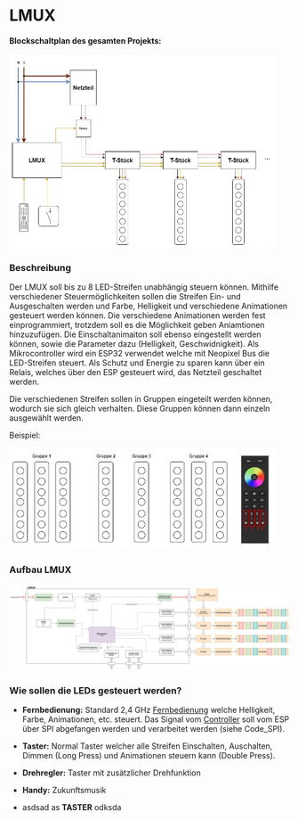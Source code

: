 <!-- # LMUX
hier steht jetzt alles wichtige  -->

# LMUX
#### Blockschaltplan des gesamten Projekts:
<img src="Bilder/Blockdiagramm.jpg" alt="Blockdiagramm" width="480">

### Beschreibung
Der LMUX soll bis zu 8 LED-Streifen unabhängig steuern können. Mithilfe verschiedener Steuermöglichkeiten sollen die Streifen Ein- und Ausgeschalten werden und Farbe, Helligkeit und verschiedene Animationen gesteuert werden können. Die verschiedene Animationen werden fest einprogrammiert, trotzdem soll es die Möglichkeit geben Aniamtionen hinzuzufügen. 
Die Einschaltanimaiton soll ebenso eingestellt werden können, sowie die Parameter dazu (Helligkeit, Geschwidnigkeit). Als Mikrocontroller wird ein ESP32 verwendet welche mit Neopixel Bus die LED-Streifen steuert. 
Als Schutz und Energie zu sparen kann über ein Relais, welches über den ESP gesteuert wird, das Netzteil geschaltet werden.

Die verschiedenen Streifen sollen in Gruppen eingeteilt werden können, wodurch sie sich gleich verhalten. Diese Gruppen können dann einzeln ausgewählt werden. 

Beispiel:

<img src="Bilder/Gruppeneinteilung.jpg" alt="Gruppeneinteilung" width="480">




### Aufbau LMUX
<img src="Bilder/Aufbau_LMUX.jpg" alt="Gruppeneinteilung">


### Wie sollen die LEDs gesteuert werden?

- **Fernbedienung:**
Standard 2,4 GHz [Fernbedienung](https://de.aliexpress.com/item/1005005821846889.html?spm=a2g0o.order_list.order_list_main.4.e1fd5c5f5rrFXV&gatewayAdapt=glo2deu) welche Helligkeit, Farbe, Animationen, etc. steuert. Das Signal vom [Controller](https://de.aliexpress.com/item/1005005925640645.html?spm=a2g0o.order_list.order_list_main.53.e1fd5c5f5rrFXV&gatewayAdapt=glo2deu) soll vom ESP über SPI abgefangen werden und verarbeitet werden (siehe Code_SPI).
- **Taster:** Normal Taster welcher alle Streifen Einschalten, Auschalten, Dimmen (Long Press) und Animationen steuern kann (Double Press).
- **Drehregler:** Taster mit zusätzlicher  Drehfunktion 
- **Handy:** Zukunftsmusik

- asdsad as **TASTER**
odksda
